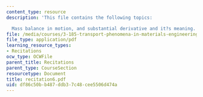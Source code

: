 ```yaml
---
content_type: resource
description: 'This file contains the following topics:

  Mass balance in motion, and substantial derivative and it?s meaning.'
file: /media/courses/3-185-transport-phenomena-in-materials-engineering-fall-2003/df86c50bb487ddb37c48cee5506d474a_recitation6.pdf
file_type: application/pdf
learning_resource_types:
- Recitations
ocw_type: OCWFile
parent_title: Recitations
parent_type: CourseSection
resourcetype: Document
title: recitation6.pdf
uid: df86c50b-b487-ddb3-7c48-cee5506d474a
---
```

